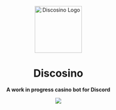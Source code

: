 <div align=center>

<img height=128 src="https://cdn.discordapp.com/attachments/767916050128961537/930925510630989824/avatar_circle.png" alt="Discosino Logo">

# Discosino

**A work in progress casino bot for Discord**

<a href="https://github.com/hblomqvist/discosino/blob/main/LICENSE" alt="License"><img src="https://img.shields.io/github/license/hblomqvist/discosino?style=flat-square"></a>

</div>
